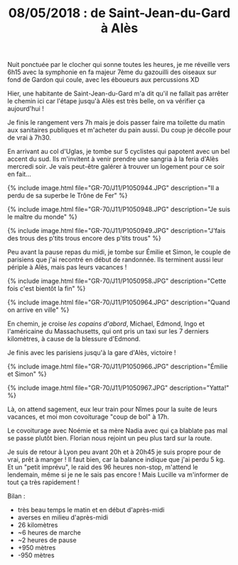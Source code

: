﻿---
title: "08/05/2018 : de Saint-Jean-du-Gard à Alès"
permalink: /GR-70/J11/
---

Nuit ponctuée par le clocher qui sonne toutes les heures, je me réveille vers 6h15 avec la symphonie en fa majeur 7ème du gazouilli des oiseaux sur fond de Gardon qui coule, avec les éboueurs aux percussions XD

Hier, une habitante de Saint-Jean-du-Gard m'a dit qu'il ne fallait pas arrêter le chemin ici car l'étape jusqu'à Alès est très belle, on va vérifier ça aujourd'hui !

Je finis le rangement vers 7h mais je dois passer faire ma toilette du matin aux sanitaires publiques et m'acheter du pain aussi. Du coup je décolle pour de vrai à 7h30.

En arrivant au col d'Uglas, je tombe sur 5 cyclistes qui papotent avec un bel accent du sud. Ils m'invitent à venir prendre une sangria à la feria d'Alès mercredi soir.
Je vais peut-être galérer à trouver un logement pour ce soir en fait...

{% include image.html file="GR-70/J11/P1050944.JPG" description="Il a perdu de sa superbe le Trône de Fer" %}

{% include image.html file="GR-70/J11/P1050948.JPG" description="Je suis le maître du monde" %}

{% include image.html file="GR-70/J11/P1050949.JPG" description="J'fais des trous des p'tits trous encore des p'tits trous" %}

Peu avant la pause repas du midi, je tombe sur Émilie et Simon, le couple de parisiens que j'ai recontré en début de randonnée. Ils terminent aussi leur périple à Alès, mais pas leurs vacances !

{% include image.html file="GR-70/J11/P1050958.JPG" description="Cette fois c'est bientôt la fin" %}

{% include image.html file="GR-70/J11/P1050964.JPG" description="Quand on arrive en ville" %}

En chemin, je croise *les copains d'abord*, Michael, Edmond, Ingo et l'américaine du Massachusetts, qui ont pris un taxi sur les 7 derniers kilomètres, à cause de la blessure d'Edmond.

Je finis avec les parisiens jusqu'à la gare d'Alès, victoire !

{% include image.html file="GR-70/J11/P1050966.JPG" description="Émilie et Simon" %}

{% include image.html file="GR-70/J11/P1050967.JPG" description="Yatta!" %}

Là, on attend sagement, eux leur train pour Nîmes pour la suite de leurs vacances, et moi mon covoiturage "coup de bol" à 17h.

Le covoiturage avec Noémie et sa mère Nadia avec qui ça blablate pas mal se passe plutôt bien. Florian nous rejoint un peu plus tard sur la route.

Je suis de retour à Lyon peu avant 20h et à 20h45 je suis propre pour de vrai, prêt à manger !
Il faut bien, car la balance indique que j'ai perdu 5 kg. Et un "petit imprévu", le raid des 96 heures non-stop, m'attend le lendemain, même si je ne le sais pas encore ! Mais Lucille va m'informer de tout ça très rapidement !

Bilan :
* très beau temps le matin et en début d'après-midi
* averses en milieu d'après-midi
* 26 kilomètres
* ~6 heures de marche
* ~2 heures de pause
* +950 mètres
* -950 mètres
